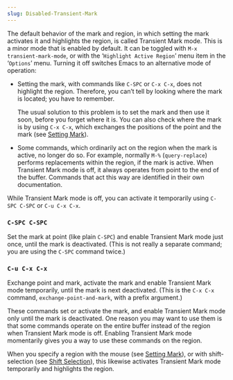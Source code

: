 ```yaml
---
slug: Disabled-Transient-Mark
---
```


The default behavior of the mark and region, in which setting the mark activates it and highlights the region, is called Transient Mark mode. This is a minor mode that is enabled by default. It can be toggled with `M-x transient-mark-mode`, or with the ‘`Highlight Active Region`’ menu item in the ‘`Options`’ menu. Turning it off switches Emacs to an alternative mode of operation:

*   Setting the mark, with commands like `C-SPC` or `C-x C-x`, does not highlight the region. Therefore, you can’t tell by looking where the mark is located; you have to remember.

    The usual solution to this problem is to set the mark and then use it soon, before you forget where it is. You can also check where the mark is by using `C-x C-x`, which exchanges the positions of the point and the mark (see [Setting Mark](Setting-Mark)).

*   Some commands, which ordinarily act on the region when the mark is active, no longer do so. For example, normally `M-%` (`query-replace`) performs replacements within the region, if the mark is active. When Transient Mark mode is off, it always operates from point to the end of the buffer. Commands that act this way are identified in their own documentation.

While Transient Mark mode is off, you can activate it temporarily using `C-SPC C-SPC` or `C-u C-x C-x`.

### `C-SPC C-SPC`

Set the mark at point (like plain `C-SPC`) and enable Transient Mark mode just once, until the mark is deactivated. (This is not really a separate command; you are using the `C-SPC` command twice.)

### `C-u C-x C-x`

Exchange point and mark, activate the mark and enable Transient Mark mode temporarily, until the mark is next deactivated. (This is the `C-x C-x` command, `exchange-point-and-mark`, with a prefix argument.)

These commands set or activate the mark, and enable Transient Mark mode only until the mark is deactivated. One reason you may want to use them is that some commands operate on the entire buffer instead of the region when Transient Mark mode is off. Enabling Transient Mark mode momentarily gives you a way to use these commands on the region.

When you specify a region with the mouse (see [Setting Mark](Setting-Mark)), or with shift-selection (see [Shift Selection](Shift-Selection)), this likewise activates Transient Mark mode temporarily and highlights the region.
